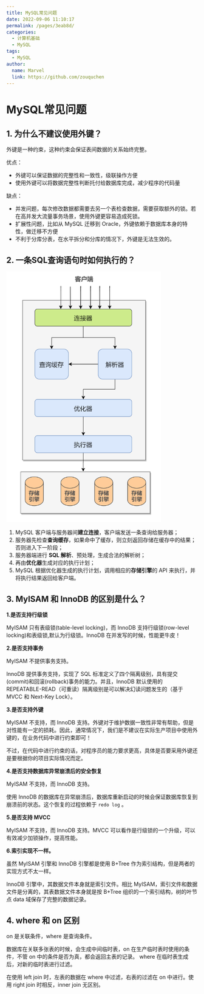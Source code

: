 ```yaml
---
title: MySQL常见问题
date: 2022-09-06 11:10:17
permalink: /pages/3eab8d/
categories:
  - 计算机基础
  - MySQL
tags:
  - MySQL
author: 
  name: Marvel
  link: https://github.com/zouquchen
---
```

# MySQL常见问题

## 1. 为什么不建议使用外键？

外键是一种约束，这种约束会保证表间数据的关系始终完整。

优点：

- 外键可以保证数据的完整性和一致性，级联操作方便
- 使用外键可以将数据完整性判断托付给数据库完成，减少程序的代码量

缺点：

- 并发问题，每次修改数据都需要去另一个表检查数据，需要获取额外的锁。若在高并发大流量事务场景，使用外键更容易造成死锁。
- 扩展性问题，比如从 MySQL 迁移到 Oracle，外键依赖于数据库本身的特性，做迁移不方便
- 不利于分库分表，在水平拆分和分库的情况下，外键是无法生效的。

## 2. 一条SQL查询语句时如何执行的？

<img src="https://raw.githubusercontent.com/zouquchen/Images/main/imgs2022/mysql-execute.png" alt="image-20220919094040069" style="zoom: 67%;" />

1. MySQL 客户端与服务器间**建立连接**，客户端发送一条查询给服务器；
2. 服务器先检查**查询缓存**，如果命中了缓存，则立刻返回存储在缓存中的结果；否则进入下一阶段；
3. 服务器端进行 **SQL 解析**、预处理，生成合法的解析树；
4. 再由**优化器**生成对应的执行计划；
5. MySQL 根据优化器生成的执行计划，调用相应的**存储引擎**的 API 来执行，并将执行结果返回给客户端。

## 3. MyISAM 和 InnoDB 的区别是什么？

**1.是否支持行级锁**

MyISAM 只有表级锁(table-level locking)，而 InnoDB 支持行级锁(row-level locking)和表级锁,默认为行级锁。InnoDB 在并发写的时候，性能更牛皮！

**2.是否支持事务**

MyISAM 不提供事务支持。

InnoDB 提供事务支持，实现了 SQL 标准定义了四个隔离级别，具有提交(commit)和回滚(rollback)事务的能力。并且，InnoDB 默认使用的 REPEATABLE-READ（可重读）隔离级别是可以解决幻读问题发生的（基于 MVCC 和 Next-Key Lock）。

**3.是否支持外键**

MyISAM 不支持，而 InnoDB 支持。外键对于维护数据一致性非常有帮助，但是对性能有一定的损耗。因此，通常情况下，我们是不建议在实际生产项目中使用外键的，在业务代码中进行约束即可！

不过，在代码中进行约束的话，对程序员的能力要求更高，具体是否要采用外键还是要根据你的项目实际情况而定。

**4.是否支持数据库异常崩溃后的安全恢复**

MyISAM 不支持，而 InnoDB 支持。

使用 InnoDB 的数据库在异常崩溃后，数据库重新启动的时候会保证数据库恢复到崩溃前的状态。这个恢复的过程依赖于 `redo log` 。

**5.是否支持 MVCC**

MyISAM 不支持，而 InnoDB 支持。MVCC 可以看作是行级锁的一个升级，可以有效减少加锁操作，提高性能。

**6.索引实现不一样。**

虽然 MyISAM 引擎和 InnoDB 引擎都是使用 B+Tree 作为索引结构，但是两者的实现方式不太一样。

InnoDB 引擎中，其数据文件本身就是索引文件。相比 MyISAM，索引文件和数据文件是分离的，其表数据文件本身就是按 B+Tree 组织的一个索引结构，树的叶节点 data 域保存了完整的数据记录。

## 4. where 和 on 区别

on 是关联条件，where 是查询条件。

数据库在关联多张表的时候，会生成中间临时表，on 在生产临时表时使用的条件，不管 on 中的条件是否为真，都会返回主表的记录。 where 在临时表生成后，对新的临时表进行过滤。

在使用 left join 时，左表的数据在 where 中过滤，右表的过滤在 on 中进行。使用 right join 时相反，inner join 无区别。
